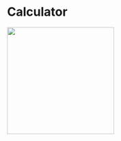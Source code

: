 # Calculator

<img src="https://github.com/The-Mert/Calculator/assets/114438123/3924161e-97f2-49cf-8d07-4b77e05267ac" width="250" > 
